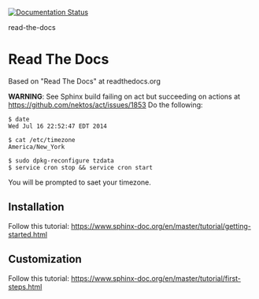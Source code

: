 [![Documentation Status](https://readthedocs.org/projects/readthedocs-headstart/badge/?version=latest)](https://readthedocs-headstart.readthedocs.io/en/latest/?badge=latest)

read-the-docs
# Read The Docs

Based on "Read The Docs" at readthedocs.org

**WARNING**: See Sphinx build failing on act but succeeding on actions at https://github.com/nektos/act/issues/1853
Do the following:

```
$ date
Wed Jul 16 22:52:47 EDT 2014

$ cat /etc/timezone
America/New_York

$ sudo dpkg-reconfigure tzdata
$ service cron stop && service cron start
```

You will be prompted to saet your timezone.

## Installation

Follow this tutorial: https://www.sphinx-doc.org/en/master/tutorial/getting-started.html

## Customization

Follow this tutorial: https://www.sphinx-doc.org/en/master/tutorial/first-steps.html
